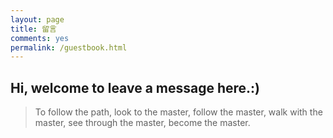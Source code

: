 ```yaml
---
layout: page
title: 留言
comments: yes
permalink: /guestbook.html
---
```

## Hi, welcome to leave a message here.:)

> To follow the path, look to the master, follow the master, walk with the master, see through the master, become the master.

